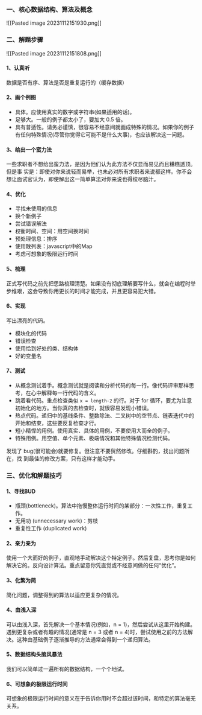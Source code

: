 ### 一、核心数据结构、算法及概念

![[Pasted image 20231112151930.png]]

### 二、解题步骤

![[Pasted image 20231112151808.png]]

#### 1、认真听

数据是否有序、算法是否是重复运行的（缓存数据）

#### 2、画个例图

- 具体。应使用真实的数字或字符串(如果适用的话)。
- 足够大。一般的例子都太小了，要加大 0.5 倍。
- 具有普适性。请务必谨慎，很容易不经意间就画成特殊的情况。如果你的例子有任何特殊情况(尽管你觉得它可能不是什么大事)，也应该解决这一问题。

#### 3、给出一个蛮力法

一些求职者不想给出蛮力法，是因为他们认为此方法不仅显而易见而且糟糕透顶。但是事
实是：即使对你来说轻而易举，也未必对所有求职者来说都这样。你不会想让面试官认为，即使解出这一简单算法对你来说也得绞尽脑汁。

#### 4、优化

- 寻找未使用的信息
- 换个新例子
- 尝试错误解法
- 权衡时间、空间：用空间换时间
- 预处理信息：排序
- 使用散列表：javascript中的Map
- 考虑可想象的极限运行时间

#### 5、梳理

正式写代码之前先把思路梳理清楚。如果没有彻底理解要写什么，就会在编程时举步维艰，这会导致你用更长的时间才能完成，并且更容易犯大错。

#### 6、实现

写出漂亮的代码。

- 模块化的代码
- 错误检查
- 使用恰到好处的类、结构体
- 好的变量名

#### 7、测试

- 从概念测试着手。概念测试就是阅读和分析代码的每一行。像代码评审那样思考，在心中解释每一行代码的含义。
- 跳着看代码。重点检查类似 `x = length-2` 的行。对于 for 循环，要尤为注意初始化的地方。当你真的去检查时，就很容易发现小错误。
- 热点代码。递归中的基线条件、整数除法、二叉树中的空节点、链表迭代中的开始和结束，这些要反复检查才行。
- 短小精悍的用例。使用真实、具体的用例，不要使用大而全的例子。
- 特殊用例。用空值、单个元素、极端情况和其他特殊情况检测代码。

发现了 bug(很可能会)就要修复。但注意不要贸然修改。仔细斟酌，找出问题所在，找 到最佳的修改方案，只有这样才能动手。

### 三、优化和解题技巧

#### 1、寻找BUD

- 瓶颈(bottleneck)。算法中拖慢整体运行时间的某部分：一次性工作，重复工作。
- 无用功 (unnecessary work)：剪枝
- 重复性工作 (duplicated work)

#### 2、亲力亲为

使用一个大而好的例子，直观地手动解决这个特定例子。然后复盘，思考你是如何解决它的。反向设计算法。重点留意你凭直觉或不经意间做的任何“优化”。

#### 3、化繁为简

简化问题，调整得到的算法以适应更复杂的情况。

#### 4、由浅入深

可以由浅入深，首先解决一个基本情况(例如，n = 1)，然后尝试从这里开始构建。遇到更复杂或者有趣的情况(通常是 n = 3 或者 n = 4)时，尝试使用之前的方法解决。这种由基础例子逐渐推导的方法通常会得到一个递归算法。

#### 5、数据结构头脑风暴法

我们可以简单过一遍所有的数据结构，一个个地试。

#### 6、可想象的极限运行时间

可想象的极限运行时间的意义在于告诉你用时不会超过该时间，和特定的算法毫无关系。


